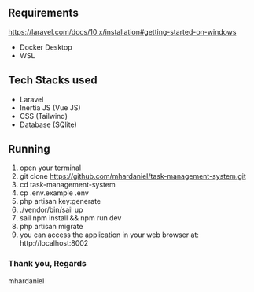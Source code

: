 ## Requirements

https://laravel.com/docs/10.x/installation#getting-started-on-windows

-   Docker Desktop
-   WSL

## Tech Stacks used

-   Laravel
-   Inertia JS (Vue JS)
-   CSS (Tailwind)
-   Database (SQlite)

## Running

1. open your terminal
2. git clone https://github.com/mhardaniel/task-management-system.git
3. cd task-management-system
4. cp .env.example .env
5. php artisan key:generate
6. ./vendor/bin/sail up
7. sail npm install && npm run dev
7. php artisan migrate
8. you can access the application in your web browser at: http://localhost:8002

### Thank you, Regards

mhardaniel
